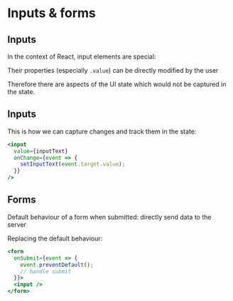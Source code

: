 # Inputs & forms

## Inputs

In the context of React, input elements are special:

Their properties (especially `.value`) can be directly modified by the user

Therefore there are aspects of the UI state which would not be captured in the state.

## Inputs

This is how we can capture changes and track them in the state:

```jsx
<input
  value={inputText}
  onChange={event => {
    setInputText(event.target.value);
  }}
/>
```

## Forms

Default behaviour of a form when submitted: directly send data to the server

Replacing the default behaviour:

```jsx
<form
  onSubmit={event => {
    event.preventDefault();
    // handle submit
  }}>
  <input />
</form>
```

